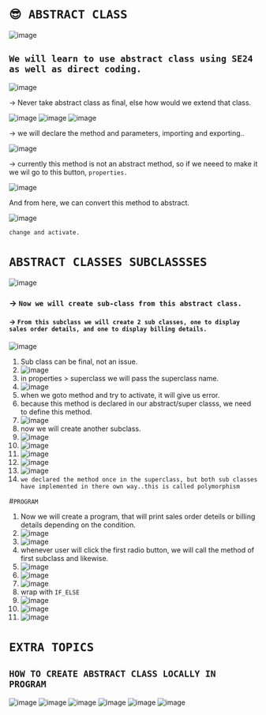 # `😎 ABSTRACT CLASS`

![image](https://github.com/bhuvabhavik/MY-ABAP-CHEATSHEET/assets/49744703/3d0ab238-9e17-4573-af55-bb5a97f256a1)

## `We will learn to use abstract class using SE24 as well as direct coding.`

![image](https://github.com/bhuvabhavik/MY-ABAP-CHEATSHEET/assets/49744703/74a09528-1601-4c31-b460-19458ac8877f)

-> Never take abstract class as final, else how would we extend that class.

![image](https://github.com/bhuvabhavik/MY-ABAP-CHEATSHEET/assets/49744703/5e8a712b-5e63-4c62-8464-2e5df06b63a5)
![image](https://github.com/bhuvabhavik/MY-ABAP-CHEATSHEET/assets/49744703/554c5334-b6c2-41c4-820e-f1de122a8255)
![image](https://github.com/bhuvabhavik/MY-ABAP-CHEATSHEET/assets/49744703/e9cd0477-f0bd-4d2c-81a0-9003018f0b56)

-> we will declare the method and parameters, importing and exporting..

![image](https://github.com/bhuvabhavik/MY-ABAP-CHEATSHEET/assets/49744703/442b1a6b-3bb7-4dd3-ad29-08b8e12c2f2f)

-> currently this method is not an abstract method, so if we neeed to make it we wil go to this button, `properties.`

![image](https://github.com/bhuvabhavik/MY-ABAP-CHEATSHEET/assets/49744703/163e913a-afec-455a-a99c-1a7e0cf696e9)

And from here, we can convert this method to abstract.

![image](https://github.com/bhuvabhavik/MY-ABAP-CHEATSHEET/assets/49744703/f8bb8551-7095-49aa-9cab-5316319c5ddd)

`change and activate.`

# `ABSTRACT CLASSES SUBCLASSSES` 
![image](https://github.com/bhuvabhavik/MY-ABAP-CHEATSHEET/assets/49744703/eb2e2206-04cc-4e4e-a923-f2abb549f568)

### -> `Now we will create sub-class from this abstract class.`


#### -> `From this subclass we will create 2 sub classes, one to display sales order details, and one to display billing details.`


![image](https://github.com/bhuvabhavik/MY-ABAP-CHEATSHEET/assets/49744703/c38df7f5-5fbb-49b0-80d4-e54e65e4965c)

1. Sub class can be final, not an issue.
2. ![image](https://github.com/bhuvabhavik/MY-ABAP-CHEATSHEET/assets/49744703/a498bfcd-c4c8-41cc-b9fb-84ea286d4fa6)
3. in properties > superclass we will pass the superclass name.
4. ![image](https://github.com/bhuvabhavik/MY-ABAP-CHEATSHEET/assets/49744703/5c9e0376-6812-4d5d-b248-64736084e066)
5. when we goto method and try to activate, it will give us error.
6. because this method is declared in our abstract/super classs, we need to define this method.
7. ![image](https://github.com/bhuvabhavik/MY-ABAP-CHEATSHEET/assets/49744703/6976ed6b-ff60-4673-82ab-49a7d6481698)
8. now we will create another subclass.
9. ![image](https://github.com/bhuvabhavik/MY-ABAP-CHEATSHEET/assets/49744703/878b5c34-b920-42df-b025-56597a99c40e)
10. ![image](https://github.com/bhuvabhavik/MY-ABAP-CHEATSHEET/assets/49744703/39708814-9c7e-489a-aea7-51a3e3d4051f)
11. ![image](https://github.com/bhuvabhavik/MY-ABAP-CHEATSHEET/assets/49744703/0487d058-04eb-4f3a-8d7b-fb275de7e53b)
12. ![image](https://github.com/bhuvabhavik/MY-ABAP-CHEATSHEET/assets/49744703/14da60ed-5e4d-4a4b-8528-bbfe54da2835)
13. ![image](https://github.com/bhuvabhavik/MY-ABAP-CHEATSHEET/assets/49744703/1e20d320-5747-4baf-8fd1-cfaab2185421)
14. `we declared the method once in the superclass, but both sub classes have implemented in there own way..this is called polymorphism`

 #`PROGRAM`
 1. Now we will create a program, that will print sales order deteils or billing details depending on the condition.
 2. ![image](https://github.com/bhuvabhavik/MY-ABAP-CHEATSHEET/assets/49744703/17d9d54c-2923-4403-8de0-6fc9ccd60e96)
 3. ![image](https://github.com/bhuvabhavik/MY-ABAP-CHEATSHEET/assets/49744703/41ed1635-8891-40fe-825e-d771256a3e36)
 4. whenever user will click the first radio button, we will call the method of first subclass and likewise.
 5. ![image](https://github.com/bhuvabhavik/MY-ABAP-CHEATSHEET/assets/49744703/a186b7fe-b82b-4e54-ba9f-2bad5994ae03)
 6. ![image](https://github.com/bhuvabhavik/MY-ABAP-CHEATSHEET/assets/49744703/2925ac5a-fc0c-4ef9-903c-77410f704c31)
 7. ![image](https://github.com/bhuvabhavik/MY-ABAP-CHEATSHEET/assets/49744703/f837fcef-98bd-4fdc-95ae-14256096d54d)
 8. wrap with `IF_ELSE`
 9. ![image](https://github.com/bhuvabhavik/MY-ABAP-CHEATSHEET/assets/49744703/96a51d21-9feb-4a46-b5fc-13c370475a20)
 10. ![image](https://github.com/bhuvabhavik/MY-ABAP-CHEATSHEET/assets/49744703/4d2407e6-70bf-41ae-94b6-cebb100ac523)
 11. ![image](https://github.com/bhuvabhavik/MY-ABAP-CHEATSHEET/assets/49744703/8ca1ae28-c147-468d-92b3-6b5a4b61b892)

# `EXTRA TOPICS`
## `HOW TO CREATE ABSTRACT CLASS LOCALLY IN PROGRAM`
![image](https://github.com/bhuvabhavik/MY-ABAP-CHEATSHEET/assets/49744703/775bf1b1-4e31-4538-a858-d2da6a47a258)
![image](https://github.com/bhuvabhavik/MY-ABAP-CHEATSHEET/assets/49744703/2da5120a-f112-43be-a0d3-b7d0706e9965)
![image](https://github.com/bhuvabhavik/MY-ABAP-CHEATSHEET/assets/49744703/8c5dcffc-417a-4614-882c-eafd5924166b)
![image](https://github.com/bhuvabhavik/MY-ABAP-CHEATSHEET/assets/49744703/ba771914-cc7c-4032-8d36-c57625a8adbf)
![image](https://github.com/bhuvabhavik/MY-ABAP-CHEATSHEET/assets/49744703/978339c2-f5b8-45ea-9b4e-71e5bbd420bf)
![image](https://github.com/bhuvabhavik/MY-ABAP-CHEATSHEET/assets/49744703/3108bdda-8102-41c6-b34d-8541fa593ade)



































